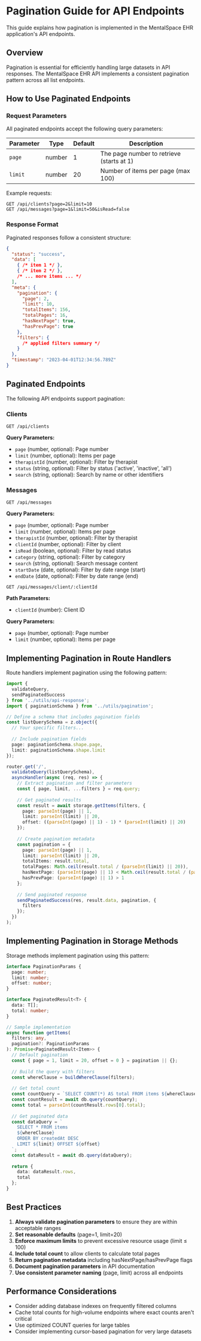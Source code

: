 # Pagination Guide for API Endpoints

This guide explains how pagination is implemented in the MentalSpace EHR application's API endpoints.

## Overview

Pagination is essential for efficiently handling large datasets in API responses. The MentalSpace EHR API implements a consistent pagination pattern across all list endpoints.

## How to Use Paginated Endpoints

### Request Parameters

All paginated endpoints accept the following query parameters:

| Parameter | Type | Default | Description |
|-----------|------|---------|-------------|
| `page` | number | 1 | The page number to retrieve (starts at 1) |
| `limit` | number | 20 | Number of items per page (max 100) |

Example requests:

```
GET /api/clients?page=2&limit=10
GET /api/messages?page=1&limit=50&isRead=false
```

### Response Format

Paginated responses follow a consistent structure:

```json
{
  "status": "success",
  "data": [
    { /* item 1 */ },
    { /* item 2 */ },
    /* ... more items ... */
  ],
  "meta": {
    "pagination": {
      "page": 2,
      "limit": 10,
      "totalItems": 156,
      "totalPages": 16,
      "hasNextPage": true,
      "hasPrevPage": true
    },
    "filters": {
      /* applied filters summary */
    }
  },
  "timestamp": "2023-04-01T12:34:56.789Z"
}
```

## Paginated Endpoints

The following API endpoints support pagination:

### Clients

```
GET /api/clients
```

**Query Parameters:**
- `page` (number, optional): Page number
- `limit` (number, optional): Items per page
- `therapistId` (number, optional): Filter by therapist
- `status` (string, optional): Filter by status ('active', 'inactive', 'all')
- `search` (string, optional): Search by name or other identifiers

### Messages

```
GET /api/messages
```

**Query Parameters:**
- `page` (number, optional): Page number
- `limit` (number, optional): Items per page
- `therapistId` (number, optional): Filter by therapist
- `clientId` (number, optional): Filter by client
- `isRead` (boolean, optional): Filter by read status
- `category` (string, optional): Filter by category
- `search` (string, optional): Search message content
- `startDate` (date, optional): Filter by date range (start)
- `endDate` (date, optional): Filter by date range (end)

```
GET /api/messages/client/:clientId
```

**Path Parameters:**
- `clientId` (number): Client ID

**Query Parameters:**
- `page` (number, optional): Page number
- `limit` (number, optional): Items per page

## Implementing Pagination in Route Handlers

Route handlers implement pagination using the following pattern:

```typescript
import { 
  validateQuery, 
  sendPaginatedSuccess 
} from '../utils/api-response';
import { paginationSchema } from '../utils/pagination';

// Define a schema that includes pagination fields
const listQuerySchema = z.object({
  // Your specific filters...
  
  // Include pagination fields
  page: paginationSchema.shape.page,
  limit: paginationSchema.shape.limit
});

router.get('/', 
  validateQuery(listQuerySchema),
  asyncHandler(async (req, res) => {
    // Extract pagination and filter parameters
    const { page, limit, ...filters } = req.query;
    
    // Get paginated results
    const result = await storage.getItems(filters, {
      page: parseInt(page) || 1,
      limit: parseInt(limit) || 20,
      offset: ((parseInt(page) || 1) - 1) * (parseInt(limit) || 20)
    });
    
    // Create pagination metadata
    const pagination = {
      page: parseInt(page) || 1,
      limit: parseInt(limit) || 20,
      totalItems: result.total,
      totalPages: Math.ceil(result.total / (parseInt(limit) || 20)),
      hasNextPage: (parseInt(page) || 1) < Math.ceil(result.total / (parseInt(limit) || 20)),
      hasPrevPage: (parseInt(page) || 1) > 1
    };
    
    // Send paginated response
    sendPaginatedSuccess(res, result.data, pagination, {
      filters
    });
  })
);
```

## Implementing Pagination in Storage Methods

Storage methods implement pagination using this pattern:

```typescript
interface PaginationParams {
  page: number;
  limit: number;
  offset: number;
}

interface PaginatedResult<T> {
  data: T[];
  total: number;
}

// Sample implementation
async function getItems(
  filters: any, 
  pagination?: PaginationParams
): Promise<PaginatedResult<Item>> {
  // Default pagination
  const { page = 1, limit = 20, offset = 0 } = pagination || {};
  
  // Build the query with filters
  const whereClause = buildWhereClause(filters);
  
  // Get total count
  const countQuery = `SELECT COUNT(*) AS total FROM items ${whereClause}`;
  const countResult = await db.query(countQuery);
  const total = parseInt(countResult.rows[0].total);
  
  // Get paginated data
  const dataQuery = `
    SELECT * FROM items 
    ${whereClause} 
    ORDER BY createdAt DESC
    LIMIT ${limit} OFFSET ${offset}
  `;
  const dataResult = await db.query(dataQuery);
  
  return {
    data: dataResult.rows,
    total
  };
}
```

## Best Practices

1. **Always validate pagination parameters** to ensure they are within acceptable ranges
2. **Set reasonable defaults** (page=1, limit=20)
3. **Enforce maximum limits** to prevent excessive resource usage (limit ≤ 100)
4. **Include total count** to allow clients to calculate total pages
5. **Return pagination metadata** including hasNextPage/hasPrevPage flags
6. **Document pagination parameters** in API documentation
7. **Use consistent parameter naming** (page, limit) across all endpoints

## Performance Considerations

- Consider adding database indexes on frequently filtered columns
- Cache total counts for high-volume endpoints where exact counts aren't critical
- Use optimized COUNT queries for large tables
- Consider implementing cursor-based pagination for very large datasets 